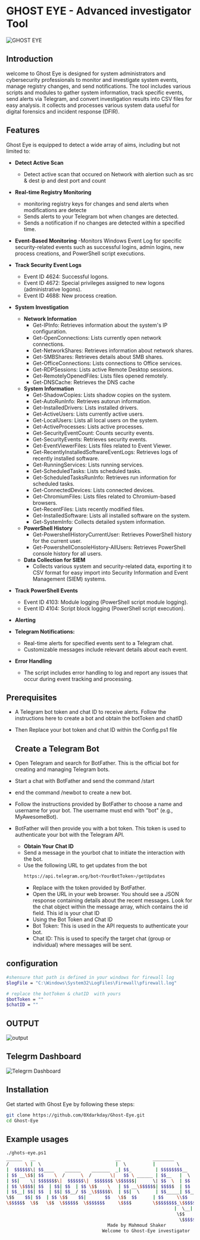 # GHOST EYE - Advanced investigator Tool
 ![GHOST EYE ](images/logo.jpg)
## Introduction

welcome to Ghost Eye is designed for system administrators and cybersecurity professionals to monitor and investigate system events, manage registry changes, and send notifications. The tool includes various scripts and modules to gather system information, track specific events, send alerts via Telegram, and convert investigation results into CSV files for easy analysis. it collects and processes various system data useful for digital forensics and incident response (DFIR).

## Features
 Ghost Eye is equipped to detect a wide array of aims, including but not limited to:
 
- **Detect Active Scan**
   - Detect active scan that occured on Network with alertion such as src & dest ip and dest port and  count
- **Real-time Registry Monitoring**
  - monitoring registry keys for changes and send alerts when modifications are detecte
  - Sends alerts to your Telegram bot when changes are detected.
  - Sends a notification if no changes are detected within a specified time.
- **Event-Based Monitoring**
   -Monitors Windows Event Log for specific security-related events such as successful logins, admin logins, new process creations, and PowerShell script executions.
- **Track Security Event Logs**
   - Event ID 4624: Successful logons.
   - Event ID 4672: Special privileges assigned to new logons (administrative logons).
   - Event ID 4688: New process creation.
  
- **System Investigation**
   - **Network Information**
      - Get-IPInfo: Retrieves information about the system's IP configuration.
      - Get-OpenConnections: Lists currently open network connections.
      - Get-NetworkShares: Retrieves information about network shares.
      - Get-SMBShares: Retrieves details about SMB shares.
      - Get-OfficeConnections: Lists connections to Office services.
      - Get-RDPSessions: Lists active Remote Desktop sessions.
      - Get-RemotelyOpenedFiles: Lists files opened remotely.
      - Get-DNSCache: Retrieves the DNS cache
   - **System Information**
      - Get-ShadowCopies: Lists shadow copies on the system.
      - Get-AutoRunInfo: Retrieves autorun information.
      - Get-InstalledDrivers: Lists installed drivers.
      - Get-ActiveUsers: Lists currently active users.
      - Get-LocalUsers: Lists all local users on the system.
      - Get-ActiveProcesses: Lists active processes.
      - Get-SecurityEventCount: Counts security events.
      - Get-SecurityEvents: Retrieves security events.
      - Get-EventViewerFiles: Lists files related to Event Viewer.
      - Get-RecentlyInstalledSoftwareEventLogs: Retrieves logs of recently installed software.
      - Get-RunningServices: Lists running services.
      - Get-ScheduledTasks: Lists scheduled tasks.
      - Get-ScheduledTasksRunInfo: Retrieves run information for scheduled tasks.
      - Get-ConnectedDevices: Lists connected devices.
      - Get-ChromiumFiles: Lists files related to Chromium-based browsers.
      - Get-RecentFiles: Lists recently modified files.
      - Get-InstalledSoftware: Lists all installed software on the system.
      - Get-SystemInfo: Collects detailed system information.
   - **PowerShell History**
      - Get-PowershellHistoryCurrentUser: Retrieves PowerShell history for the current user.
      - Get-PowershellConsoleHistory-AllUsers: Retrieves PowerShell console history for all users.
   - **Data Collection for SIEM**
      - Collects various system and security-related data, exporting it to CSV format for easy import into Security Information and Event Management (SIEM) systems.
      
- **Track PowerShell Events**
   - Event ID 4103: Module logging (PowerShell script module logging).
   - Event ID 4104: Script block logging (PowerShell script execution).
     
- **Alerting**
 - **Telegram Notifications:**
   - Real-time alerts for specified events sent to a Telegram chat.
   - Customizable messages include relevant details about each event.
   
- **Error Handling**
  - The script includes error handling to log and report any issues that occur during event tracking and processing.

## Prerequisites
- A Telegram bot token and chat ID to receive alerts. Follow the instructions here to create a bot and obtain the botToken and chatID
  
- Then Replace your bot token and chat ID within the Config.ps1 file

  ## Create a Telegram Bot
- Open Telegram and search for BotFather. This is the official bot for creating and managing Telegram bots.
- Start a chat with BotFather and send the command /start
- end the command /newbot to create a new bot.
- Follow the instructions provided by BotFather to choose a name and username for your bot. The username must end with "bot" (e.g., MyAwesomeBot).
- BotFather will then provide you with a bot token. This token is used to authenticate your bot with the Telegram API.
   - **Obtain Your Chat ID**
   - Send a message in the yourbot chat to initiate the interaction with the bot.
   - Use the following URL to get updates from the bot
     ```sh
     https://api.telegram.org/bot<YourBotToken>/getUpdates
     ```
     - Replace <YourBotToken> with the token provided by BotFather.
     - Open the URL in your web browser. You should see a JSON response containing details about the recent messages. Look for the chat object within the message array, which contains the id field. This id is your            chat ID
     - Using the Bot Token and Chat ID
     - Bot Token: This is used in the API requests to authenticate your bot.
     - Chat ID: This is used to specify the target chat (group or individual) where messages will be sent.
## configuration
```sh
#shensure that path is defined in your windows for firewall log  
$logFile = "C:\Windows\System32\LogFiles\Firewall\pfirewall.log"

# replace the botToken & chatID  with yours
$botToken = ""
$chatID = ""
```
## OUTPUT
![output](images/output.png)

## Telegrm Dashboard
![Telegrm Dashboard](images/Dashbord.png)

## Installation
Get started with Ghost Eye by following these steps:
```sh
git clone https://github.com/0Xdarkday/Ghost-Eye.git
cd Ghost-Eye
```
## Example usages
  ```sh
./ghots-eye.ps1
  ______   __                              __            ________                    
 /      \ |  \                            |  \          |        \                   
|  $$$$$$\| $$____    ______    _______  _| $$_         | $$$$$$$$__    __   ______  
| $$ __\$$| $$    \  /      \  /       \|   $$ \ ______ | $$__   |  \  |  \ /      \ 
| $$|    \| $$$$$$$\|  $$$$$$\|  $$$$$$$ \$$$$$$|      \| $$  \  | $$  | $$|  $$$$$$\
| $$ \$$$$| $$  | $$| $$  | $$ \$$    \   | $$ __\$$$$$$| $$$$$  | $$  | $$| $$    $$
| $$__| $$| $$  | $$| $$__/ $$ _\$$$$$$\  | $$|  \      | $$_____| $$__/ $$| $$$$$$$$
 \$$    $$| $$  | $$ \$$    $$|       $$   \$$  $$      | $$     \\$$    $$ \$$     \
  \$$$$$$  \$$   \$$  \$$$$$$  \$$$$$$$     \$$$$        \$$$$$$$$_\$$$$$$$  \$$$$$$$
                                                                 |  \__| $$          
                                                                  \$$    $$          
                                                                   \$$$$$$   
                                        Made by Mahmoud Shaker
                                      Welcome to Ghost-Eye investigator   
   
